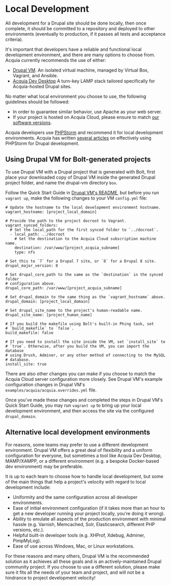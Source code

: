 # Local Development

All development for a Drupal site should be done locally, then once complete, 
it should be committed to a repository and deployed to other environments 
(eventually to production, if it passes all tests and acceptance criteria).

It's important that developers have a reliable and functional local development 
environment, and there are many options to choose from. Acquia currently 
recommends the use of either:

  * [Drupal VM](http://www.drupalvm.com/). An isolated virtual machine, 
  managed by Virtual Box, Vagrant, and Ansible.
  * [Acquia Dev Desktop](https://www.acquia.com/products-services/dev-desktop)
  A turn-key LAMP stack tailored specifically for Acquia-hosted Drupal sites.

No matter what local environment you choose to use, the following guidelines 
should be followed:

  * In order to guarantee similar behavior, use Apache as your web server.
  * If your project is hosted on Acquia Cloud, please ensure to match [our 
 software versions](https://docs.acquia.com/cloud/arch/tech-platform).

Acquia developers use [PHPStorm](http://www.jetbrains.com/phpstorm/) and 
recommend it for local development environments. Acquia has written [several 
articles](https://docs.acquia.com/search/site/phpstorm) on effectively using 
PHPStorm for Drupal development.


## Using Drupal VM for Bolt-generated projects

To use Drupal VM with a Drupal project that is generated with Bolt, first place 
your downloaded copy of Drupal VM inside the generated Drupal project folder, 
and name the drupal-vm directory `box`.

Follow the Quick Start Guide in [Drupal VM's README](TODO), but before you run 
`vagrant up`, make the following changes to your VM `config.yml` file:

    # Update the hostname to the local development environment hostname.
    vagrant_hostname: [project_local_domain]
    
    # Provide the path to the project docroot to Vagrant.
    vagrant_synced_folders:
      # Set the local_path for the first synced folder to `../docroot`.
      - local_path: ../docroot
        # Set the destination to the Acquia Cloud subscription machine name.
        destination: /var/www/[project_acquia_subname]
        type: nfs
    
    # Set this to `7` for a Drupal 7 site, or `8` for a Drupal 8 site.
    drupal_major_version: 8
    
    # Set drupal_core_path to the same as the `destination` in the synced folder
    # configuration above.
    drupal_core_path: /var/www/[project_acquia_subname]
    
    # Set drupal_domain to the same thing as the `vagrant_hostname` above.
    drupal_domain: [project_local_domain]
    
    # Set drupal_site_name to the project's human-readable name.
    drupal_site_name: [project_human_name]
    
    # If you build the makefile using Bolt's built-in Phing task, set
    # `build_makefile` to `false`.
    build_makefile: false
    
    # If you need to install the site inside the VM, set `install_site` to
    # `true`. Otherwise, after you build the VM, you can import the database
    # using Drush, Adminer, or any other method of connecting to the MySQL
    # database.
    install_site: true

There are also other changes you can make if you choose to match the Acquia 
Cloud server configuration more closely. See Drupal VM's example configuration 
changes in Drupal VM's `examples/acquia/acquia.overrides.yml` file.

Once you've made these changes and completed the steps in Drupal VM's Quick 
Start Guide, you may run `vagrant up` to bring up your local development 
environment, and then access the site via the configured `drupal_domain`.

## Alternative local development environments

For reasons, some teams may prefer to use a different development environment. 
Drupal VM offers a great deal of flexibility and a uniform configuration for 
everyone, but sometimes a tool like Acquia Dev Desktop, MAMP/XAMPP, or a 
different environment (e.g. a bespoke Docker-based dev environment) may be 
preferable.

It is up to each team to choose how to handle local development, but some of 
the main things that help a project's velocity with regard to local development 
include:

  - Uniformity and the same configuration across all developer environments.
  - Ease of initial environment configuration (if it takes more than an hour to 
  get a new developer running your project locally, you're doing it wrong).
  - Ability to emulate all aspects of the production environment with minimal 
  hassle (e.g. Varnish, Memcached, Solr, Elasticsearch, different PHP versions, 
  etc.).
  - Helpful built-in developer tools (e.g. XHProf, Xdebug, Adminer, PimpMyLog).
  - Ease of use across Windows, Mac, or Linux workstations.

For these reasons and many others, Drupal VM is the recommended solution as it 
achieves all these goals and is an actively-maintained Drupal community project.
If you choose to use a different solution, please make sure it fits all the 
needs of your team and project, and will not be a hindrance to project 
development velocity!
